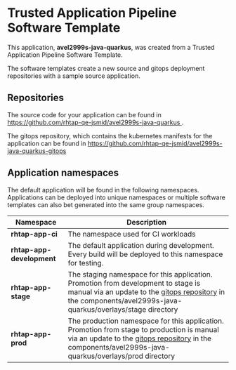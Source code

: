 # Trusted Application Pipeline Software Template

This application, **avel2999s-java-quarkus**, was created from a Trusted Application Pipeline Software Template.

The software templates create a new source and gitops deployment repositories with a sample source application. 

## Repositories

The source code for your application can be found in [https://github.com/rhtap-qe-jsmid/avel2999s-java-quarkus ](https://github.com/rhtap-qe-jsmid/avel2999s-java-quarkus ).
 
The gitops repository, which contains the kubernetes manifests for the application can be found in 
[https://github.com/rhtap-qe-jsmid/avel2999s-java-quarkus-gitops ](https://github.com/rhtap-qe-jsmid/avel2999s-java-quarkus-gitops ) 

## Application namespaces 

The default application will be found in the following namespaces. Applications can be deployed into unique namespaces or multiple software templates can also bet generated into the same group namespaces.  

|  Namespace   |  Description   |  
| -------- | -------- |
| **rhtap-app-ci** | The namespace used for CI workloads |
| **rhtap-app-development** | The default application during development. Every build will be deployed to this namespace for testing. |
| **rhtap-app-stage** | The staging namespace for this application. Promotion from development to stage is manual via an update to the [gitops repository](https://github.com/rhtap-qe-jsmid/avel2999s-java-quarkus-gitops ) in the components/avel2999s-java-quarkus/overlays/stage directory |
| **rhtap-app-prod** | The production namespace for this application. Promotion from stage to production is manual via an update to the [gitops repository](https://github.com/rhtap-qe-jsmid/avel2999s-java-quarkus-gitops ) in the components/avel2999s-java-quarkus/overlays/prod directory |